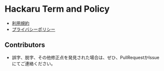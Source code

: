 # Hackaru Term and Policy
- [利用規約](./term-of-service.md)
- [プライバシーポリシー](./privacy-policy.md)


## Contributors
- 誤字、脱字、その他修正点を発見された場合は、ぜひ、PullRequestかIssueにてご連絡ください。
